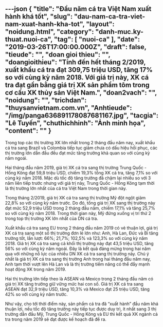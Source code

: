 ---json
{
    "title": "Đầu năm cá tra Việt Nam xuất hành khá tốt",
    "slug": "dau-nam-ca-tra-viet-nam-xuat-hanh-kha-tot",
    "layout": "noidung.html",
    "category": "danh-muc.ky-thuat.nuoi-ca",
    "tag": [
        "nuoi-ca"
    ],
    "date": "2019-03-26T17:00:00.000Z",
    "draft": false,
    "tieude": "",
    "doan gioi thieu": "",
    "doangioithieu": "Tính đến hết tháng 2/2019, xuất khẩu cá tra đạt 309,75 triệu USD, tăng 17% so với cùng kỳ năm 2018. Với giá trị này, XK cá tra đạt gần bằng giá trị XK sản phẩm tôm trong cơ cấu XK thủy sản Việt Nam.",
    "doan2vach": "",
    "noidung": "",
    "trichdan": "thuysanvietnam.com.vn",
    "Anhtieude": "/img/panga636891178087681167.jpg",
    "tacgia": "Lê Tuyến",
    "chuthichhinh": "Ảnh minh họa",
    "__content__": ""
}
---
<p>Trong top c&aacute;c thị trường XK lớn nhất trong 2 th&aacute;ng đầu năm nay, xuất khẩu c&aacute; tra sang Brazil v&agrave; Colombia tiếp tục giảm chưa c&oacute; dấu hiệu hồi phục, c&aacute;c thị trường lớn dẫn đầu đều đạt mức tăng trưởng khả quan so với c&ugrave;ng kỳ năm ngo&aacute;i.</p>

<p>Hai th&aacute;ng đầu năm 2019, gi&aacute; trị XK c&aacute; tra sang thị trường Trung Quốc - Hồng K&ocirc;ng đạt 59,8 triệu USD, chiếm 19,3% tổng XK c&aacute; tra, tăng 7,1% so với c&ugrave;ng kỳ năm 2018. Mặc d&ugrave; tốc độ tăng trưởng đ&atilde; chậm lại nhiều so với 3 năm li&ecirc;n tiếp trước nhưng với gi&aacute; trị n&agrave;y, Trung Quốc - Hồng K&ocirc;ng tạm thời l&agrave; thị trường lớn nhất của c&aacute; tra Việt Nam trong thời gian n&agrave;y.</p>

<p>Trong th&aacute;ng 2/2019, gi&aacute; trị XK c&aacute; tra sang thị trường Mỹ đột ngột giảm 22,8% so với c&ugrave;ng kỳ năm trước. Do đ&oacute;, tổng gi&aacute; trị XK sang thị trường n&agrave;y đạt mức 52,9 triệu USD trong 2 th&aacute;ng đầu năm, chiếm 17,1% v&agrave; tăng 25,7% so với c&ugrave;ng kỳ năm 2018. Trong thời gian n&agrave;y, Mỹ đứng xuống vị tr&iacute; thứ 2 trong top thị trường XK lớn nhất của DN c&aacute; tra.</p>

<p>Xuất khẩu c&aacute; tra sang EU trong 2 th&aacute;ng đầu năm 2019 c&oacute; vẻ thuận lợi, gi&aacute; trị XK c&aacute; tra sang một số thị trường đơn lẻ lớn như: Anh, H&agrave; Lan, Đức v&agrave; Bỉ tăng trưởng tốt, lần lượt: 66%; 21,7%; 102,5% v&agrave; 123,3% so với c&ugrave;ng kỳ năm 2018. Gi&aacute; trị XK c&aacute; tra sang cả khối thị trường n&agrave;y đạt 43,5 triệu USD, tăng 56% so với c&ugrave;ng kỳ năm ngo&aacute;i. Đ&acirc;y l&agrave; kết quả đ&aacute;ng mừng trong hai năm qua với những nỗ lực của nhiều DN XK c&aacute; tra sang thị trường n&agrave;y. Ch&uacute; &yacute; nhất l&agrave; gi&aacute; trị XK c&aacute; tra sang thị trường Anh trong hai th&aacute;ng đầu năm nay, Anh tạm thời vượt l&ecirc;n H&agrave; Lan v&agrave; l&agrave; thị trường tiềm năng c&oacute; thể đẩy mạnh hoạt động XK trong năm 2019.</p>

<p>Hai thị trường lớn tiếp theo l&agrave; ASEAN v&agrave; Mexico trong 2 th&aacute;ng đầu năm c&oacute; gi&aacute; trị XK tăng trưởng giữ vững mức hai con số. Gi&aacute; trị XK c&aacute; tra sang ASEAN đạt 32,9 triệu USD, tăng 10,3% v&agrave; Mexico đạt 25 triệu USD, tăng 42% so với c&ugrave;ng kỳ năm trước.</p>

<p>Như vậy, cho tới thời điểm n&agrave;y, sản phẩm c&aacute; tra đ&atilde; &ldquo;xuất h&agrave;nh&rdquo; đầu năm kh&aacute; thuận lợi, nếu tốc độ tăng trưởng n&agrave;y tiếp tục được duy tr&igrave;, &iacute;t nhất sang 3 thị trường dẫn đầu Mỹ, Trung Quốc - Hồng K&ocirc;ng v&agrave; EU th&igrave; kết quả XK ng&agrave;nh c&aacute; tra trong năm 2019 sẽ đạt được kế hoạch đ&atilde; đề ra.</p>
